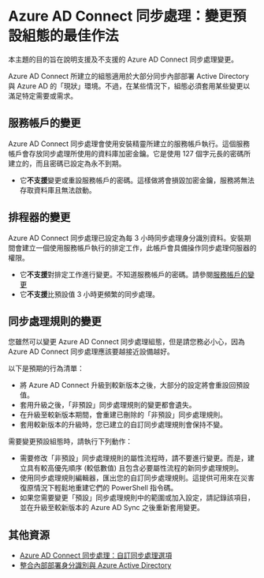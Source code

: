 <properties
	pageTitle="變更預設組態的最佳作法 | Microsoft Azure"
	description="提供變更 Azure AD Connect 同步處理預設組態的最佳作法。"
	services="active-directory"
	documentationCenter=""
	authors="markusvi"
	manager="stevenpo"
	editor=""/>

<tags
	ms.service="active-directory"
	ms.workload="identity"
	ms.tgt_pltfrm="na"
	ms.devlang="na"
	ms.topic="article"
	ms.date="08/25/2015"
	ms.author="markusvi;andkjell"/>


# Azure AD Connect 同步處理：變更預設組態的最佳作法

本主題的目的旨在說明支援及不支援的 Azure AD Connect 同步處理變更。

Azure AD Connect 所建立的組態適用於大部分同步內部部署 Active Directory 與 Azure AD 的「現狀」環境。不過，在某些情況下，組態必須套用某些變更以滿足特定需要或需求。

## 服務帳戶的變更
Azure AD Connect 同步處理會使用安裝精靈所建立的服務帳戶執行。這個服務帳戶會存放同步處理所使用的資料庫加密金鑰。它是使用 127 個字元長的密碼所建立的，而且密碼已設定為永不到期。

- 它**不支援**變更或重設服務帳戶的密碼。這樣做將會損毀加密金鑰，服務將無法存取資料庫且無法啟動。

## 排程器的變更
Azure AD Connect 同步處理已設定為每 3 小時同步處理身分識別資料。安裝期間會建立一個使用服務帳戶執行的排定工作，此帳戶會具備操作同步處理伺服器的權限。

- 它**不支援**對排定工作進行變更。不知道服務帳戶的密碼。請參閱[服務帳戶的變更](#changes-to-the-service-account)
- 它**不支援**比預設值 3 小時更頻繁的同步處理。

## 同步處理規則的變更

您雖然可以變更 Azure AD Connect 同步處理組態，但是請您務必小心，因為 Azure AD Connect 同步處理應該要越接近設備越好。

以下是預期的行為清單：

- 將 Azure AD Connect 升級到較新版本之後，大部分的設定將會重設回預設值。
- 套用升級之後，「非預設」同步處理規則的變更都會遺失。
- 在升級至較新版本期間，會重建已刪除的「非預設」同步處理規則。
- 套用較新版本的升級時，您已建立的自訂同步處理規則會保持不變。



需要變更預設組態時，請執行下列動作：

- 需要修改「非預設」同步處理規則的屬性流程時，請不要進行變更。而是，建立具有較高優先順序 (較低數值) 且包含必要屬性流程的新同步處理規則。
- 使用同步處理規則編輯器，匯出您的自訂同步處理規則。這提供可用來在災害復原情況下輕鬆地重建它們的 PowerShell 指令碼。
- 如果您需要變更「預設」同步處理規則中的範圍或加入設定，請記錄該項目，並在升級至較新版本的 Azure AD Sync 之後重新套用變更。



## 其他資源

* [Azure AD Connect 同步處理：自訂同步處理選項](active-directory-aadconnectsync-whatis.md)
* [整合內部部署身分識別與 Azure Active Directory](active-directory-aadconnect.md)

<!--Image references-->

<!---HONumber=August15_HO9-->